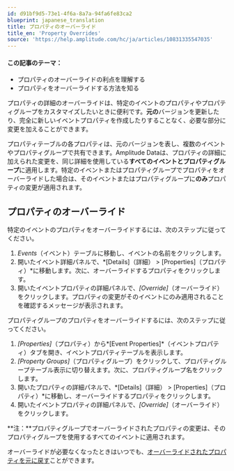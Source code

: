 ```yaml
---
id: d91bf9d5-73e1-4f6a-8a7a-94fa6fe83ca2
blueprint: japanese_translation
title: プロパティのオーバーライド
title_en: 'Property Overrides'
source: 'https://help.amplitude.com/hc/ja/articles/10831335547035'
---
```

#### この記事のテーマ：

* プロパティのオーバーライドの利点を理解する
* プロパティをオーバーライドする方法を知る

プロパティの詳細のオーバーライドは、特定のイベントのプロパティやプロパティグループをカスタマイズしたいときに便利です。**元の**バージョンを更新したり、完全に新しいイベントプロパティを作成したりすることなく、必要な部分に変更を加えることができます。

プロパティテーブルの各プロパティは、元のバージョンを表し、複数のイベントやプロパティグループで共有できます。Amplitude Dataは、プロパティの詳細に加えられた変更を、同じ詳細を使用している**すべてのイベントとプロパティグループ**に適用します。特定のイベントまたはプロパティグループでプロパティをオーバーライドした場合は、そのイベントまたはプロパティグループに**のみ**プロパティの変更が適用されます。

## プロパティのオーバーライド

特定のイベントのプロパティをオーバーライドするには、次のステップに従ってください。

1. *Events*（イベント）テーブルに移動し、イベントの名前をクリックします。
2. 開いたイベント詳細パネルで、*[Details]（詳細） > [Properties]（プロパティ）*に移動します。次に、オーバーライドするプロパティをクリックします。
3. 開いたイベントプロパティの詳細パネルで、*[Override]*（オーバーライド）をクリックします。プロパティの変更がそのイベントにのみ適用されることを確認するメッセージが表示されます。

プロパティグループのプロパティをオーバーライドするには、次のステップに従ってください。

1. *[Properties]*（プロパティ）から*[Event Properties]*（イベントプロパティ）タブを開き、イベントプロパティテーブルを表示します。
2. *[Property Groups]*（プロパティグループ）をクリックして、プロパティグループテーブル表示に切り替えます。次に、プロパティグループ名をクリックします。
3. 開いたプロパティの詳細パネルで、*[Details]（詳細） > [Properties]（プロパティ）*に移動し、オーバーライドするプロパティをクリックします。
4. 開いたイベントプロパティの詳細パネルで、*[Override]*（オーバーライド）をクリックします。

**注：**プロパティグループでオーバーライドされたプロパティの変更は、そのプロパティグループを使用するすべてのイベントに適用されます。

オーバーライドが必要なくなったときはいつでも、[オーバーライドされたプロパティを元に戻す](/docs/data/override-property)ことができます。
